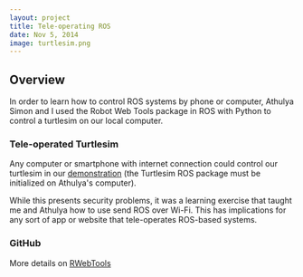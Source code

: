 ```yaml
---
layout: project
title: Tele-operating ROS
date: Nov 5, 2014
image: turtlesim.png
---
```


## Overview
In order to learn how to control ROS systems by phone or computer, Athulya Simon and I used the Robot Web Tools package in ROS with Python to control a turtlesim on our local computer.

### Tele-operated Turtlesim
Any computer or smartphone with internet connection could control our turtlesim in our [demonstration](http://rwebtools.weebly.com/) (the Turtlesim ROS package must be initialized on Athulya's computer). 

While this presents security problems, it was a learning exercise that taught me and Athulya how to use send ROS over Wi-Fi. This has implications for any sort of app or website that tele-operates ROS-based systems.

### GitHub
More details on [RWebTools](https://github.com/athulyasimon/rwebtools)


